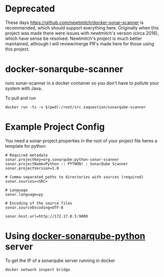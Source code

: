 # Deprecated

These days https://github.com/newtmitch/docker-sonar-scanner is recommended, which should support everything here. Originally when this project was made there were issues with newtmitch's version (circa 2016), which have sense be resolved. Newtmitch's project is much better maintained, although I will review/merge PR's made here for those using this project.

# docker-sonarqube-scanner

runs sonar-scanner in a docker container so you don't have to pollute your system with Java.

To pull and run
```
docker run -ti -v $(pwd):/root/src zaquestion/sonarqube-scanner
```

# Example Project Config
You need a sonar-project.properties in the root of your project file heres
a template for python
```
# Required metadata
sonar.projectKey=org.sonarqube:python-sonar-scanner
sonar.projectName=Python :: PYTHON! : SonarQube Scanner
sonar.projectVersion=1.0

# Comma-separated paths to directories with sources (required)
sonar.sources=<SRC>

# Language
sonar.language=py

# Encoding of the source files
sonar.sourceEncoding=UTF-8

sonar.host.url=http://172.17.0.5:9000
```

# Using [docker-sonarqube-python](https://github.com/zaquestion/docker-sonarqube-python) server
To get the IP of a sonarqube server running in docker
```
docker network inspect bridge
```
